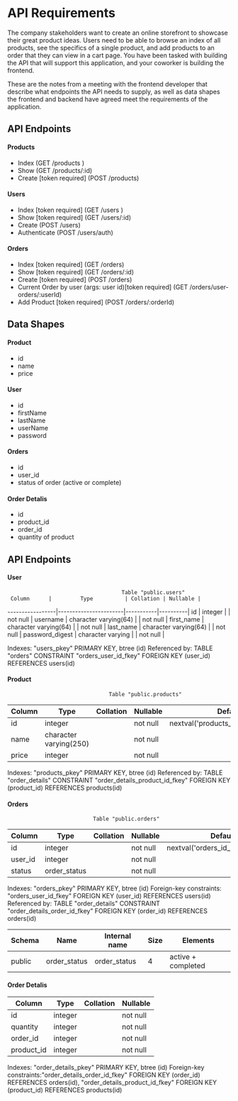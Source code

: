 # API Requirements
The company stakeholders want to create an online storefront to showcase their great product ideas. Users need to be able to browse an index of all products, see the specifics of a single product, and add products to an order that they can view in a cart page. You have been tasked with building the API that will support this application, and your coworker is building the frontend.

These are the notes from a meeting with the frontend developer that describe what endpoints the API needs to supply, as well as data shapes the frontend and backend have agreed meet the requirements of the application. 

## API Endpoints
#### Products
- Index (GET /products ) 
- Show (GET /products/:id)
- Create [token required] (POST /products)

#### Users
- Index [token required] (GET /users )
- Show [token required] (GET /users/:id)
- Create (POST /users)
- Authenticate (POST /users/auth)

#### Orders
- Index [token required] (GET /orders)
- Show [token required] (GET /orders/:id)
- Create [token required] (POST /orders) 
- Current Order by user (args: user id)[token required] (GET /orders/user-orders/:userId)
- Add Product [token required] (POST /orders/:orderId)

## Data Shapes
#### Product
-  id
- name
- price

#### User
- id
- firstName
- lastName
- userName
- password

#### Orders
- id
- user_id
- status of order (active or complete)

#### Order Detalis
- id
- product_id
- order_id
- quantity of product

## API Endpoints
#### User
                                        Table "public.users"
     Column      |         Type          | Collation | Nullable |
-----------------|-----------------------|-----------|----------|
 id              | integer               |           | not null |
 username        | character varying(64) |           | not null |
 first_name      | character varying(64) |           | not null |
 last_name       | character varying(64) |           | not null |
 password_digest | character varying     |           | not null |

Indexes: "users_pkey" PRIMARY KEY, btree (id)
Referenced by: TABLE "orders" CONSTRAINT "orders_user_id_fkey" FOREIGN KEY (user_id) REFERENCES users(id)

#### Product
                                    Table "public.products"
 Column |          Type          | Collation | Nullable |               Default|
--------|------------------------|-----------|----------|--------------------------------------|
 id     | integer                |           | not null | nextval('products_id_seq'::regclass)|
 name   | character varying(250) |           | not null |  |
 price  | integer                |           | not null |  |

Indexes: "products_pkey" PRIMARY KEY, btree (id)
Referenced by: TABLE "order_details" CONSTRAINT "order_details_product_id_fkey" FOREIGN KEY (product_id) REFERENCES products(id)

#### Orders
                               Table "public.orders"
 Column  |     Type     | Collation | Nullable |              Default|
---------|--------------|-----------|----------|------------------------------------|
 id      | integer      |           | not null | nextval('orders_id_seq'::regclass)|
 user_id | integer      |           | not null |          |
 status  | order_status |           | not null |           |

Indexes: "orders_pkey" PRIMARY KEY, btree (id)
Foreign-key constraints: "orders_user_id_fkey" FOREIGN KEY (user_id) REFERENCES users(id)
Referenced by: TABLE "order_details" CONSTRAINT "order_details_order_id_fkey" FOREIGN KEY (order_id) REFERENCES orders(id)

 Schema |     Name     | Internal name | Size | Elements  |
--------|--------------|---------------|------|-----------|
 public | order_status | order_status  | 4    | active   + completed |

#### Order Detalis
 Column   |  Type   | Collation | Nullable |
------------|---------|-----------|----------|
 id         | integer |           | not null |
 quantity   | integer |           | not null |
 order_id   | integer |           | not null |
 product_id | integer |           | not null |

Indexes: "order_details_pkey" PRIMARY KEY, btree (id)
Foreign-key constraints:"order_details_order_id_fkey" FOREIGN KEY (order_id) REFERENCES orders(id),
"order_details_product_id_fkey" FOREIGN KEY (product_id) REFERENCES products(id)

